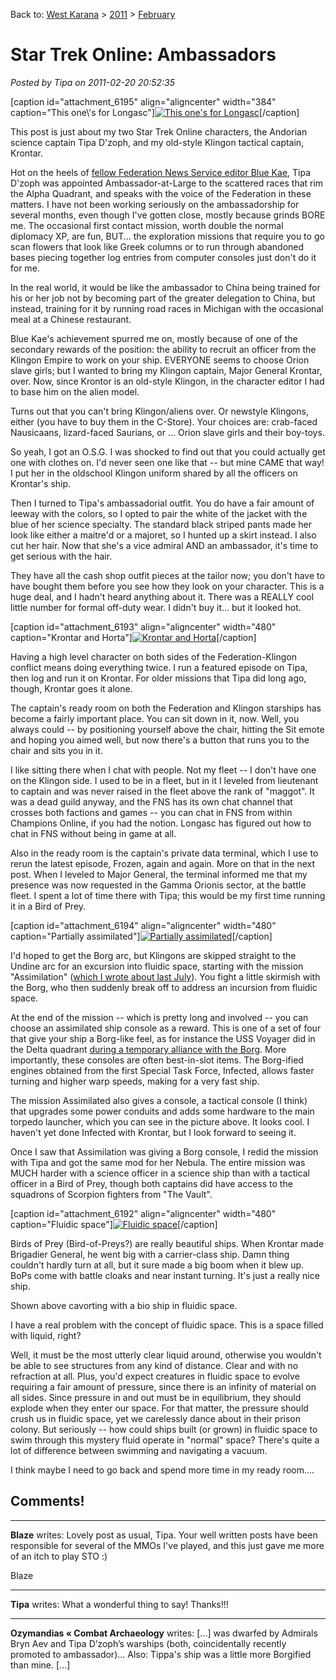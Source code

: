 Back to: [West Karana](/posts/westkarana.md) > [2011](/posts/2011/westkarana.md) > [February](./westkarana.md)
# Star Trek Online: Ambassadors

*Posted by Tipa on 2011-02-20 20:52:35*

[caption id="attachment\_6195" align="aligncenter" width="384" caption="This one\\'s for Longasc"][![](../../../uploads/2011/02/GameClient-2011-02-20-17-34-12-79-384x480.jpg "This one's for Longasc")](../../../uploads/2011/02/GameClient-2011-02-20-17-34-12-79.jpg)[/caption]

This post is just about my two Star Trek Online characters, the Andorian science captain Tipa D'zoph, and my old-style Klingon tactical captain, Krontar.

Hot on the heels of [fellow Federation News Service editor Blue Kae](http://bluekae.com/2011/02/17/captains-log-88734-94/), Tipa D'zoph was appointed Ambassador-at-Large to the scattered races that rim the Alpha Quadrant, and speaks with the voice of the Federation in these matters. I have not been working seriously on the ambassadorship for several months, even though I've gotten close, mostly because grinds BORE me. The occasional first contact mission, worth double the normal diplomacy XP, are fun, BUT... the exploration missions that require you to go scan flowers that look like Greek columns or to run through abandoned bases piecing together log entries from computer consoles just don't do it for me.

In the real world, it would be like the ambassador to China being trained for his or her job not by becoming part of the greater delegation to China, but instead, training for it by running road races in Michigan with the occasional meal at a Chinese restaurant.

Blue Kae's achievement spurred me on, mostly because of one of the secondary rewards of the position: the ability to recruit an officer from the Klingon Empire to work on your ship. EVERYONE seems to choose Orion slave girls; but I wanted to bring my Klingon captain, Major General Krontar, over. Now, since Krontor is an old-style Klingon, in the character editor I had to base him on the alien model.

Turns out that you can't bring Klingon/aliens over. Or newstyle Klingons, either (you have to buy them in the C-Store). Your choices are: crab-faced Nausicaans, lizard-faced Saurians, or ... Orion slave girls and their boy-toys.

So yeah, I got an O.S.G. I was shocked to find out that you could actually get one with clothes on. I'd never seen one like that -- but mine CAME that way! I put her in the oldschool Klingon uniform shared by all the officers on Krontar's ship.

Then I turned to Tipa's ambassadorial outfit. You do have a fair amount of leeway with the colors, so I opted to pair the white of the jacket with the blue of her science specialty. The standard black striped pants made her look like either a maitre'd or a majoret, so I hunted up a skirt instead. I also cut her hair. Now that she's a vice admiral AND an ambassador, it's time to get serious with the hair.

They have all the cash shop outfit pieces at the tailor now; you don't have to have bought them before you see how they look on your character. This is a huge deal, and I hadn't heard anything about it. There was a REALLY cool little number for formal off-duty wear. I didn't buy it... but it looked hot.

[caption id="attachment\_6193" align="aligncenter" width="480" caption="Krontar and Horta"][![](../../../uploads/2011/02/GameClient-2011-02-20-07-30-50-65-480x384.jpg "Krontar and Horta")](../../../uploads/2011/02/GameClient-2011-02-20-07-30-50-65.jpg)[/caption]

Having a high level character on both sides of the Federation-Klingon conflict means doing everything twice. I run a featured episode on Tipa, then log and run it on Krontar. For older missions that Tipa did long ago, though, Krontar goes it alone.

The captain's ready room on both the Federation and Klingon starships has become a fairly important place. You can sit down in it, now. Well, you always could -- by positioning yourself above the chair, hitting the Sit emote and hoping you aimed well, but now there's a button that runs you to the chair and sits you in it. 

I like sitting there when I chat with people. Not my fleet -- I don't have one on the Klingon side. I used to be in a fleet, but in it I leveled from lieutenant to captain and was never raised in the fleet above the rank of "maggot". It was a dead guild anyway, and the FNS has its own chat channel that crosses both factions and games -- you can chat in FNS from within Champions Online, if you had the notion. Longasc has figured out how to chat in FNS without being in game at all.

Also in the ready room is the captain's private data terminal, which I use to rerun the latest episode, Frozen, again and again. More on that in the next post. When I leveled to Major General, the terminal informed me that my presence was now requested in the Gamma Orionis sector, at the battle fleet. I spent a lot of time there with Tipa; this would be my first time running it in a Bird of Prey.

[caption id="attachment\_6194" align="aligncenter" width="480" caption="Partially assimilated"][![](../../../uploads/2011/02/GameClient-2011-02-20-10-32-54-98-480x384.jpg "Partially assimilated")](../../../uploads/2011/02/GameClient-2011-02-20-10-32-54-98.jpg)[/caption]

I'd hoped to get the Borg arc, but Klingons are skipped straight to the Undine arc for an excursion into fluidic space, starting with the mission "Assimilation" ([which I wrote about last July](../../../index.php/2010/07/29/star-trek-online-assimilation/)). You fight a little skirmish with the Borg, who then suddenly break off to address an incursion from fluidic space.

At the end of the mission -- which is pretty long and involved -- you can choose an assimilated ship console as a reward. This is one of a set of four that give your ship a Borg-like feel, as for instance the USS Voyager did in the Delta quadrant [during a temporary alliance with the Borg](http://memory-alpha.org/wiki/Assimilation). More importantly, these consoles are often best-in-slot items. The Borg-ified engines obtained from the first Special Task Force, Infected, allows faster turning and higher warp speeds, making for a very fast ship.

The mission Assimilated also gives a console, a tactical console (I think) that upgrades some power conduits and adds some hardware to the main torpedo launcher, which you can see in the picture above. It looks cool. I haven't yet done Infected with Krontar, but I look forward to seeing it. 

Once I saw that Assimilation was giving a Borg console, I redid the mission with Tipa and got the same mod for her Nebula. The entire mission was MUCH harder with a science officer in a science ship than with a tactical officer in a Bird of Prey, though both captains did have access to the squadrons of Scorpion fighters from "The Vault".

[caption id="attachment\_6192" align="aligncenter" width="480" caption="Fluidic space"][![](../../../uploads/2011/02/GameClient-2011-02-19-18-57-58-29-480x384.jpg "Fluidic space")](../../../uploads/2011/02/GameClient-2011-02-19-18-57-58-29.jpg)[/caption]

Birds of Prey (Bird-of-Preys?) are really beautiful ships. When Krontar made Brigadier General, he went big with a carrier-class ship. Damn thing couldn't hardly turn at all, but it sure made a big boom when it blew up. BoPs come with battle cloaks and near instant turning. It's just a really nice ship.

Shown above cavorting with a bio ship in fluidic space.

I have a real problem with the concept of fluidic space. This is a space filled with liquid, right?

Well, it must be the most utterly clear liquid around, otherwise you wouldn't be able to see structures from any kind of distance. Clear and with no refraction at all. Plus, you'd expect creatures in fluidic space to evolve requiring a fair amount of pressure, since there is an infinity of material on all sides. Since pressure in and out must be in equilibrium, they should explode when they enter our space. For that matter, the pressure should crush us in fluidic space, yet we carelessly dance about in their prison colony. But seriously -- how could ships built (or grown) in fluidic space to swim through this mystery fluid operate in "normal" space? There's quite a lot of difference between swimming and navigating a vacuum.

I think maybe I need to go back and spend more time in my ready room....
## Comments!

---

**Blaze** writes: Lovely post as usual, Tipa. Your well written posts have been responsible for several of the MMOs I've played, and this just gave me more of an itch to play STO :)

Blaze

---

**Tipa** writes: What a wonderful thing to say! Thanks!!!

---

**Ozymandias &laquo; Combat Archaeology** writes: [...] was dwarfed by Admirals Bryn Aev and Tipa D’zoph’s warships (both, coincidentally recently promoted to ambassador)… Also: Tippa's ship was a little more Borgified than mine. [...]

